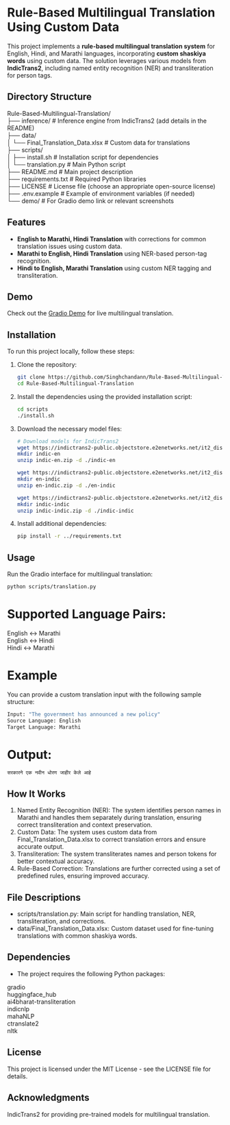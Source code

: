 # Rule-Based Multilingual Translation Using Custom Data

This project implements a **rule-based multilingual translation system** for English, Hindi, and Marathi languages, incorporating **custom shaskiya words** using custom data. The solution leverages various models from **IndicTrans2**, including named entity recognition (NER) and transliteration for person tags.

## Directory Structure

Rule-Based-Multilingual-Translation/  
├── inference/                    # Inference engine from IndicTrans2 (add details in the README)  
├── data/  
│   └── Final_Translation_Data.xlsx # Custom data for translations  
├── scripts/  
│   ├── install.sh                 # Installation script for dependencies  
│   └── translation.py             # Main Python script  
├── README.md                      # Main project description  
├── requirements.txt               # Required Python libraries  
├── LICENSE                        # License file (choose an appropriate open-source license)  
├── .env.example                   # Example of environment variables (if needed)  
└── demo/                          # For Gradio demo link or relevant screenshots  


## Features
- **English to Marathi, Hindi Translation** with corrections for common translation issues using custom data.
- **Marathi to English, Hindi Translation** using NER-based person-tag recognition.
- **Hindi to English, Marathi Translation** using custom NER tagging and transliteration.

## Demo
Check out the [Gradio Demo](#) for live multilingual translation.

## Installation

To run this project locally, follow these steps:

1. Clone the repository:
   ```bash
   git clone https://github.com/Singhchandann/Rule-Based-Multilingual-Translation.git
   cd Rule-Based-Multilingual-Translation
   ```

2. Install the dependencies using the provided installation script:
   ```bash
   cd scripts
   ./install.sh
   ```

3. Download the necessary model files:

   ```bash
   # Download models for IndicTrans2
   wget https://indictrans2-public.objectstore.e2enetworks.net/it2_distilled_ckpts/indic-en.zip
   mkdir indic-en
   unzip indic-en.zip -d ./indic-en
   ```
   ```bash
   wget https://indictrans2-public.objectstore.e2enetworks.net/it2_distilled_ckpts/en-indic.zip
   mkdir en-indic
   unzip en-indic.zip -d ./en-indic
   ```
   ```bash
   wget https://indictrans2-public.objectstore.e2enetworks.net/it2_distilled_ckpts/indic-indic.zip
   mkdir indic-indic
   unzip indic-indic.zip -d ./indic-indic
   ```
   
3. Install additional dependencies:

   ```bash
   pip install -r ../requirements.txt
   ```
   
## Usage
Run the Gradio interface for multilingual translation:

   ```bash
   python scripts/translation.py
   ```

# Supported Language Pairs:
English ↔ Marathi  
English ↔ Hindi  
Hindi ↔ Marathi  

# Example
You can provide a custom translation input with the following sample structure:

   ```bash
   Input: "The government has announced a new policy"
   Source Language: English
   Target Language: Marathi
   ```

# Output:

   ```text
सरकारने एक नवीन धोरण जाहीर केले आहे
   ```

## How It Works  

1. Named Entity Recognition (NER): The system identifies person names in Marathi and handles them separately during translation, ensuring correct transliteration and context preservation.
2. Custom Data: The system uses custom data from Final_Translation_Data.xlsx to correct translation errors and ensure accurate output.
3. Transliteration: The system transliterates names and person tokens for better contextual accuracy.
4. Rule-Based Correction: Translations are further corrected using a set of predefined rules, ensuring improved accuracy.

## File Descriptions
* scripts/translation.py: Main script for handling translation, NER, transliteration, and corrections.
* data/Final_Translation_Data.xlsx: Custom dataset used for fine-tuning translations with common shaskiya words.

## Dependencies
* The project requires the following Python packages:  

gradio  
huggingface_hub  
ai4bharat-transliteration  
indicnlp  
mahaNLP  
ctranslate2  
nltk  

## License  

This project is licensed under the MIT License - see the LICENSE file for details.  

## Acknowledgments  
IndicTrans2 for providing pre-trained models for multilingual translation.
